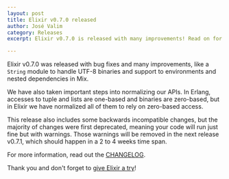 ```yaml
---
layout: post
title: Elixir v0.7.0 released
author: José Valim
category: Releases
excerpt: Elixir v0.7.0 is released with many improvements! Read on for more information.

---
```


Elixir v0.7.0 was released with bug fixes and many improvements, like a `String` module to handle UTF-8 binaries and support to environments and nested dependencies in Mix.

We have also taken important steps into normalizing our APIs. In Erlang, accesses to tuple and lists are one-based and binaries are zero-based, but in Elixir we have normalized all of them to rely on zero-based access.

This release also includes some backwards incompatible changes, but the majority of changes were first deprecated, meaning your code will run just fine but with warnings. Those warnings will be removed in the next release v0.7.1, which should happen in a 2 to 4 weeks time span.

For more information, read out the [CHANGELOG](https://github.com/elixir-lang/elixir/blob/v0.7.0/CHANGELOG.md).

Thank you and don't forget to [give Elixir a try](/getting-started/introduction.html)!
